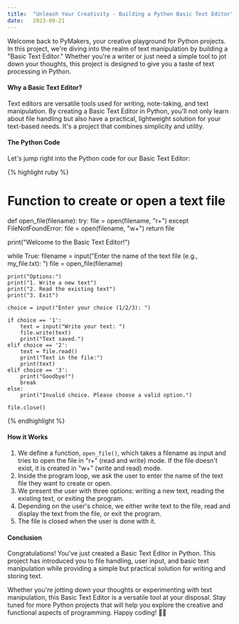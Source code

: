 ```yaml
---
title:  "Unleash Your Creativity - Building a Python Basic Text Editor"
date:   2023-09-21
---
```


Welcome back to PyMakers, your creative playground for Python projects. In this project, we're diving into the realm of text manipulation by building a "Basic Text Editor." Whether you're a writer or just need a simple tool to jot down your thoughts, this project is designed to give you a taste of text processing in Python.

<h4>Why a Basic Text Editor?</h4>

Text editors are versatile tools used for writing, note-taking, and text manipulation. By creating a Basic Text Editor in Python, you'll not only learn about file handling but also have a practical, lightweight solution for your text-based needs. It's a project that combines simplicity and utility.

<h4>The Python Code</h4>

Let's jump right into the Python code for our Basic Text Editor:

{% highlight ruby %}
# Function to create or open a text file
def open_file(filename):
    try:
        file = open(filename, "r+")
    except FileNotFoundError:
        file = open(filename, "w+")
    return file

print("Welcome to the Basic Text Editor!")

while True:
    filename = input("Enter the name of the text file (e.g., my_file.txt): ")
    file = open_file(filename)

    print("Options:")
    print("1. Write a new text")
    print("2. Read the existing text")
    print("3. Exit")

    choice = input("Enter your choice (1/2/3): ")

    if choice == '1':
        text = input("Write your text: ")
        file.write(text)
        print("Text saved.")
    elif choice == '2':
        text = file.read()
        print("Text in the file:")
        print(text)
    elif choice == '3':
        print("Goodbye!")
        break
    else:
        print("Invalid choice. Please choose a valid option.")

    file.close()
{% endhighlight %}

<h4>How it Works</h4>
<ol>
	<li>We define a function, <code>open_file()</code>, which takes a filename as input and tries to open the file in "r+" (read and write) mode. If the file doesn't exist, it is created in "w+" (write and read) mode.</li>
	<li>Inside the program loop, we ask the user to enter the name of the text file they want to create or open.</li>
	<li>We present the user with three options: writing a new text, reading the existing text, or exiting the program.</li>
	<li>Depending on the user's choice, we either write text to the file, read and display the text from the file, or exit the program.</li>
	<li>The file is closed when the user is done with it.</li>
</ol>

<h4>Conclusion</h4>

Congratulations! You've just created a Basic Text Editor in Python. This project has introduced you to file handling, user input, and basic text manipulation while providing a simple but practical solution for writing and storing text.

Whether you're jotting down your thoughts or experimenting with text manipulation, this Basic Text Editor is a versatile tool at your disposal. Stay tuned for more Python projects that will help you explore the creative and functional aspects of programming. Happy coding! 🐍✨